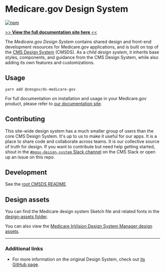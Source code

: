 # Medicare.gov Design System

[![npm](https://img.shields.io/npm/v/@cmsgov/ds-medicare-gov.svg?label=@cmsgov%2Fds-medicare-gov)](https://www.npmjs.com/package/@cmsgov/ds-medicare-gov)

[>> **View the full documentation site here** <<](https://cmsgov.github.io/design-system/medicare/)

The _Medicare.gov Design System_ contains shared design and front-end development resources for Medicare.gov applications, and is built on top of the [CMS Design System](https://design.cms.gov/) (CMSDS). As a _child design system_, it inherits base styles, components, and guidance from the CMS Design System, while also adding its own features and customizations.

## Usage

`yarn add @cmsgov/ds-medicare-gov`

For full documentation on installation and usage in your Medicare.gov product, please refer to [our documentation site](https://cmsgov.github.io/design-system/medicare/startup/installation/).

## Contributing

This site-wide design system has a much smaller group of users than the core CMS Design System. It's up to us to make it useful for our apps. It is a place to share code and collaborate across teams. It is our collective source of truth for design. If you want to contribute but need help getting started, shout in the [`#mgov-design-system` Slack channel](https://cmsgov.slack.com/archives/C010T7LE5RC) on the CMS Slack or open up an issue on this repo.

## Development

See the [root CMSDS README](../../README.md).

## Design assets

You can find the Medicare design system Sketch file and related fonts in the [design-assets folder](./design-assets).

You can also view the [Medicare InVision Design System Manager design assets](https://cms.invisionapp.com/dsm/cms/medicare?mode=edit).

---

### Additional links

- For more information on the original Design System, check out [its GitHub page](https://github.com/cmsgov/design-system).
